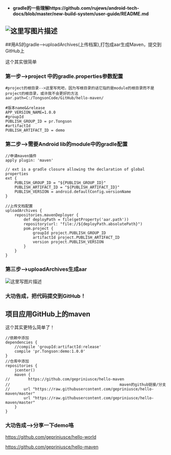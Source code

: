 - **gradle的一些理解https://github.com/rujews/android-tech-docs/blob/master/new-build-system/user-guide/README.md**

![这里写图片描述](http://img.blog.csdn.net/20170223020846568?watermark/2/text/aHR0cDovL2Jsb2cuY3Nkbi5uZXQvR2VQcmluaXVzY2U=/font/5a6L5L2T/fontsize/400/fill/I0JBQkFCMA==/dissolve/70/gravity/SouthEast)
-------------------

##用AS的gradle-->uploadArchives(上传档案),打包成aar生成Maven，提交到GitHub上

这个其实很简单
### 第一步-->project 中的gradle.properties参数配置
``` 
#project的根目录-->这里写死吧，因为写根目录的话它指的是module的根目录而不是project的根目录，或许我不会更好的方法
aar.path=C:/TongsonCode/GitHub/hello-maven/

#版本name&&release
APP_VERSION_NAME=1.0.0
#groupId
PUBLISH_GROUP_ID = pr.Tongson
#artifactId
PUBLISH_ARTIFACT_ID = demo
``` 
### 第二步-->需要Android lib的module中的gradle配置

``` 
//申请maven插件
apply plugin: 'maven'

// ext is a gradle closure allowing the declaration of global properties
ext {
    PUBLISH_GROUP_ID = "${PUBLISH_GROUP_ID}"
    PUBLISH_ARTIFACT_ID = "${PUBLISH_ARTIFACT_ID}"
    PUBLISH_VERSION = android.defaultConfig.versionName
}

//上传文档配置
uploadArchives {
    repositories.mavenDeployer {
        def deployPath = file(getProperty('aar.path'))
        repository(url: "file://${deployPath.absolutePath}")
        pom.project {
            groupId project.PUBLISH_GROUP_ID
            artifactId project.PUBLISH_ARTIFACT_ID
            version project.PUBLISH_VERSION
        }
    }
}
``` 

### 第三步-->uploadArchives生成aar
![这里写图片描述](http://img.blog.csdn.net/20170223011330976?watermark/2/text/aHR0cDovL2Jsb2cuY3Nkbi5uZXQvR2VQcmluaXVzY2U=/font/5a6L5L2T/fontsize/400/fill/I0JBQkFCMA==/dissolve/70/gravity/SouthEast)


### 大功告成，把代码提交到GitHub！


## 项目应用GitHub上的maven

这个其实更特么简单了！
```
//依赖中添加
dependencies {
    //compile 'groupId:artifactId:release'
    compile 'pr.Tongson:demo:1.0.0'
}
//仓库中添加
repositories {
    jcenter()
    maven {
//        https://github.com/gepriniusce/hello-maven
//                                                maven的github链接/分支
//      url "https://raw.githubusercontent.com/gepriniusce/hello-maven/master"
        url "https://raw.githubusercontent.com/gepriniusce/hello-maven/master"
    }
}

```
### 大功告成-->分享一下demo咯
https://github.com/gepriniusce/hello-world

https://github.com/gepriniusce/hello-maven